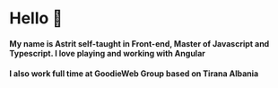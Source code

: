 <h1>Hello 👋</h1>

<h4>My name is Astrit self-taught in Front-end, Master of Javascript and Typescript.
I love playing and working with Angular</h4>

<h4>I also work full time at GoodieWeb Group based on Tirana Albania </h4>
